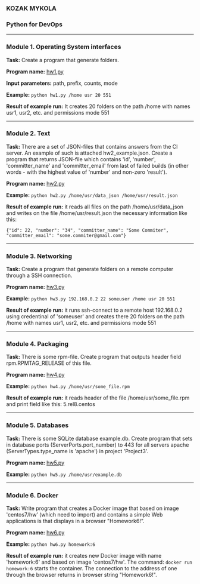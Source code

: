 ### KOZAK MYKOLA
### **Python for DevOps**
_____________________________________
### **Module 1. Operating System interfaces**
**Task:** Create a program that generate folders.

**Program name:** [hw1.py](module1/hw1.py)

**Input parameters:** path, prefix, counts, mode

**Example:** `python hw1.py /home usr 20 551`

**Result of example run:** It creates 20 folders on the path /home with names usr1, usr2, etc. and permissions mode 551
___
### **Module 2. Text**
**Task:** There are a set of JSON-files that contains answers from the CI server. An example of such is attached hw2_example.json. Create a program that returns JSON-file which contains 'id', 'number', 'committer_name' and 'committer_email' from last of failed builds (in other words - with the highest value of 'number' and non-zero 'result').

**Program name:** [hw2.py](module2/hw2.py)

**Example:** `python hw2.py /home/usr/data_json /home/usr/result.json`

**Result of example run:** it reads all files on the path /home/usr/data_json and writes on the file /home/usr/result.json the necessary information like this:
```
{"id": 22, "number": "34", "committer_name": "Some Commiter", "committer_email": "some.commiter@gmail.com"}
```
___
### **Module 3. Networking**
**Task:** Create a program that generate folders on a remote computer through a SSH connection.

**Program name:** [hw3.py](module3/hw3.py)

**Example:** `python hw3.py 192.168.0.2 22 someuser /home usr 20 551`

**Result of example run:** it runs ssh-connect to a remote host 192.168.0.2 using credentinal of 'someuser' and creates there 20 folders on the path /home with names usr1, usr2, etc. and permissions mode 551
___
### **Module 4. Packaging**
**Task:** There is some rpm-file. Create program that outputs header field rpm.RPMTAG_RELEASE of this file.

**Program name:** [hw4.py](module4/hw4.py)

**Example:** `python hw4.py /home/usr/some_file.rpm`

**Result of example run:** it reads header of the file /home/usr/some_file.rpm and print field like this: 5.rel8.centos
___
### **Module 5. Databases**
**Task:** There is some SQLite database example.db. Create program that sets in database ports (ServerPorts.port_number) to 443 for all servers apache (ServerTypes.type_name is 'apache') in project 'Project3'.

**Program name:** [hw5.py](module5/hw5.py)

**Example:** `python hw5.py /home/usr/example.db`
___
### **Module 6. Docker**
**Task:** Write program that creates a Docker image that based on image 'centos7/hw’ (which need to import) and contains a simple Web applications is that displays in a browser "Homework6!”.

**Program name:** [hw6.py](module6/hw6.py)

**Example:** `python hw6.py homework:6`

**Result of example run:** it creates new Docker image with name 'homework:6' and based on image 'centos7/hw'. The command:
`docker run homework:6` starts the container. The connection to the address of one through the browser returns in browser string "Homework6!".